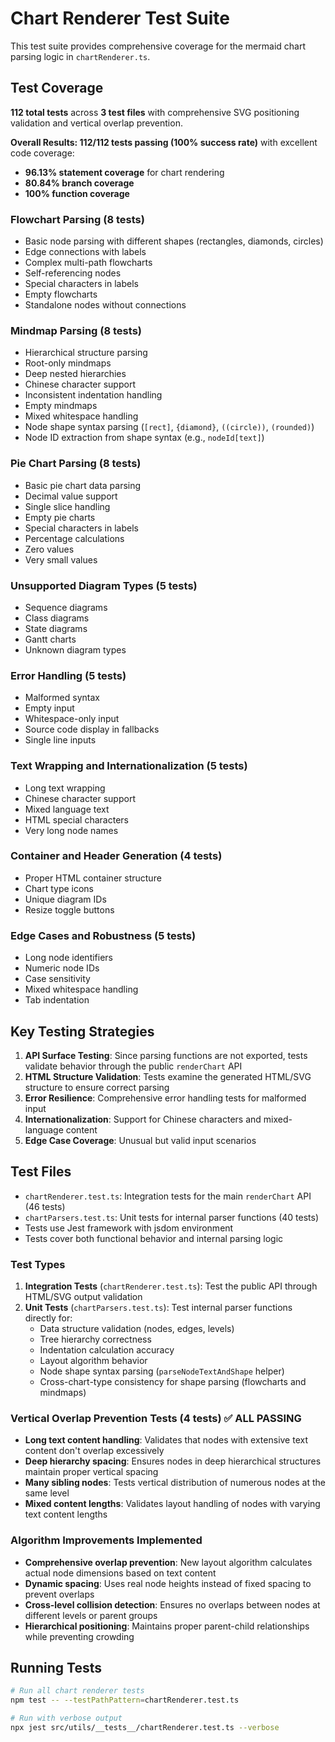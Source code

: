 # Chart Renderer Test Suite

This test suite provides comprehensive coverage for the mermaid chart parsing logic in `chartRenderer.ts`.

## Test Coverage

**112 total tests** across **3 test files** with comprehensive SVG positioning validation and vertical overlap prevention.

**Overall Results: 112/112 tests passing (100% success rate)** with excellent code coverage:

- **96.13% statement coverage** for chart rendering
- **80.84% branch coverage**
- **100% function coverage**

### Flowchart Parsing (8 tests)

- Basic node parsing with different shapes (rectangles, diamonds, circles)
- Edge connections with labels
- Complex multi-path flowcharts
- Self-referencing nodes
- Special characters in labels
- Empty flowcharts
- Standalone nodes without connections

### Mindmap Parsing (8 tests)

- Hierarchical structure parsing
- Root-only mindmaps
- Deep nested hierarchies
- Chinese character support
- Inconsistent indentation handling
- Empty mindmaps
- Mixed whitespace handling
- Node shape syntax parsing (`[rect]`, `{diamond}`, `((circle))`, `(rounded)`)
- Node ID extraction from shape syntax (e.g., `nodeId[text]`)

### Pie Chart Parsing (8 tests)

- Basic pie chart data parsing
- Decimal value support
- Single slice handling
- Empty pie charts
- Special characters in labels
- Percentage calculations
- Zero values
- Very small values

### Unsupported Diagram Types (5 tests)

- Sequence diagrams
- Class diagrams
- State diagrams
- Gantt charts
- Unknown diagram types

### Error Handling (5 tests)

- Malformed syntax
- Empty input
- Whitespace-only input
- Source code display in fallbacks
- Single line inputs

### Text Wrapping and Internationalization (5 tests)

- Long text wrapping
- Chinese character support
- Mixed language text
- HTML special characters
- Very long node names

### Container and Header Generation (4 tests)

- Proper HTML container structure
- Chart type icons
- Unique diagram IDs
- Resize toggle buttons

### Edge Cases and Robustness (5 tests)

- Long node identifiers
- Numeric node IDs
- Case sensitivity
- Mixed whitespace handling
- Tab indentation

## Key Testing Strategies

1. **API Surface Testing**: Since parsing functions are not exported, tests validate behavior through the public `renderChart` API
2. **HTML Structure Validation**: Tests examine the generated HTML/SVG structure to ensure correct parsing
3. **Error Resilience**: Comprehensive error handling tests for malformed input
4. **Internationalization**: Support for Chinese characters and mixed-language content
5. **Edge Case Coverage**: Unusual but valid input scenarios

## Test Files

- `chartRenderer.test.ts`: Integration tests for the main `renderChart` API (46 tests)
- `chartParsers.test.ts`: Unit tests for internal parser functions (40 tests)
- Tests use Jest framework with jsdom environment
- Tests cover both functional behavior and internal parsing logic

### Test Types

1. **Integration Tests** (`chartRenderer.test.ts`): Test the public API through HTML/SVG output validation
2. **Unit Tests** (`chartParsers.test.ts`): Test internal parser functions directly for:
   - Data structure validation (nodes, edges, levels)
   - Tree hierarchy correctness
   - Indentation calculation accuracy
   - Layout algorithm behavior
   - Node shape syntax parsing (`parseNodeTextAndShape` helper)
   - Cross-chart-type consistency for shape parsing (flowcharts and mindmaps)

### Vertical Overlap Prevention Tests (4 tests) ✅ ALL PASSING

- **Long text content handling**: Validates that nodes with extensive text content don't overlap excessively
- **Deep hierarchy spacing**: Ensures nodes in deep hierarchical structures maintain proper vertical spacing
- **Many sibling nodes**: Tests vertical distribution of numerous nodes at the same level
- **Mixed content lengths**: Validates layout handling of nodes with varying text content lengths

### Algorithm Improvements Implemented

- **Comprehensive overlap prevention**: New layout algorithm calculates actual node dimensions based on text content
- **Dynamic spacing**: Uses real node heights instead of fixed spacing to prevent overlaps
- **Cross-level collision detection**: Ensures no overlaps between nodes at different levels or parent groups
- **Hierarchical positioning**: Maintains proper parent-child relationships while preventing crowding

## Running Tests

```bash
# Run all chart renderer tests
npm test -- --testPathPattern=chartRenderer.test.ts

# Run with verbose output
npx jest src/utils/__tests__/chartRenderer.test.ts --verbose
```
